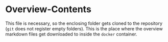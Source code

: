 # Overview-Contents

This file is necessary, so the enclosing folder gets cloned to the repository (`git` does not register empty folders). This is the place where the overview markdown files get downloaded to inside the `docker` container.
